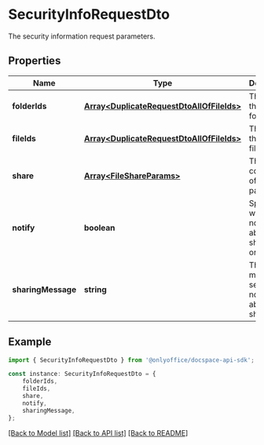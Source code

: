 # SecurityInfoRequestDto

The security information request parameters.

## Properties

Name | Type | Description | Notes
------------ | ------------- | ------------- | -------------
**folderIds** | [**Array&lt;DuplicateRequestDtoAllOfFileIds&gt;**](DuplicateRequestDtoAllOfFileIds.md) | The list of the shared folder IDs. | [optional] [default to undefined]
**fileIds** | [**Array&lt;DuplicateRequestDtoAllOfFileIds&gt;**](DuplicateRequestDtoAllOfFileIds.md) | The list of the shared file IDs. | [optional] [default to undefined]
**share** | [**Array&lt;FileShareParams&gt;**](FileShareParams.md) | The collection of sharing parameters. | [optional] [default to undefined]
**notify** | **boolean** | Specifies whether to notify users about the shared file or not. | [optional] [default to undefined]
**sharingMessage** | **string** | The message to send when notifying about the shared file. | [optional] [default to undefined]

## Example

```typescript
import { SecurityInfoRequestDto } from '@onlyoffice/docspace-api-sdk';

const instance: SecurityInfoRequestDto = {
    folderIds,
    fileIds,
    share,
    notify,
    sharingMessage,
};
```

[[Back to Model list]](../README.md#documentation-for-models) [[Back to API list]](../README.md#documentation-for-api-endpoints) [[Back to README]](../README.md)
